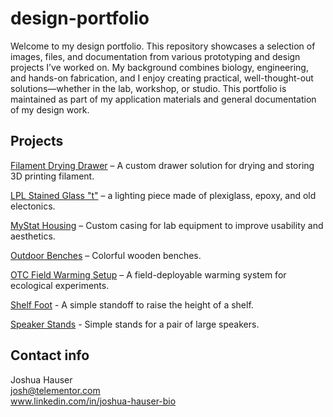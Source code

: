 # design-portfolio

Welcome to my design portfolio. This repository showcases a selection of images, files, and documentation from various prototyping and design projects I’ve worked on. My background combines biology, engineering, and hands-on fabrication, and I enjoy creating practical, well-thought-out solutions—whether in the lab, workshop, or studio. This portfolio is maintained as part of my application materials and general documentation of my design work.

## Projects

[Filament Drying Drawer](FilamentDryingDrawer) – A custom drawer solution for drying and storing 3D printing filament.

[LPL Stained Glass "t"](StainedGlass"t") – a lighting piece made of plexiglass, epoxy, and old electonics.

[MyStat Housing](MyStatHousing) – Custom casing for lab equipment to improve usability and aesthetics.

[Outdoor Benches](OutdoorBenches) – Colorful wooden benches.

[OTC Field Warming Setup](OTCFieldWarmingSetup) – A field-deployable warming system for ecological experiments.

[Shelf Foot](ShelfFoot) - A simple standoff to raise the height of a shelf.

[Speaker Stands](SpeakerStands) - Simple stands for a pair of large speakers.

## Contact info
Joshua Hauser\
josh@telementor.com\
www.linkedin.com/in/joshua-hauser-bio
